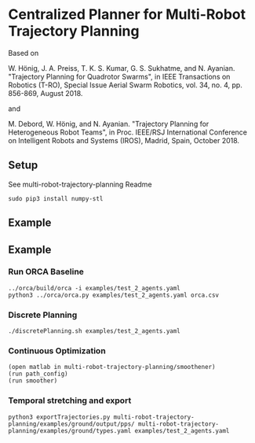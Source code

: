 # Centralized Planner for Multi-Robot Trajectory Planning

Based on

W. Hönig, J. A. Preiss, T. K. S. Kumar, G. S. Sukhatme, and N. Ayanian. "Trajectory Planning for Quadrotor Swarms", in IEEE Transactions on Robotics (T-RO), Special Issue Aerial Swarm Robotics, vol. 34, no. 4, pp. 856-869, August 2018. 

and

M. Debord, W. Hönig, and N. Ayanian. "Trajectory Planning for Heterogeneous Robot Teams", in Proc. IEEE/RSJ International Conference on Intelligent Robots and Systems (IROS), Madrid, Spain, October 2018. 

## Setup


See multi-robot-trajectory-planning Readme

```
sudo pip3 install numpy-stl
```

## Example

## Example

### Run ORCA Baseline

```
../orca/build/orca -i examples/test_2_agents.yaml
python3 ../orca/orca.py examples/test_2_agents.yaml orca.csv
```

### Discrete Planning

````
./discretePlanning.sh examples/test_2_agents.yaml
````

### Continuous Optimization

```
(open matlab in multi-robot-trajectory-planning/smoothener)
(run path_config)
(run smoother)
```

### Temporal stretching and export

```
python3 exportTrajectories.py multi-robot-trajectory-planning/examples/ground/output/pps/ multi-robot-trajectory-planning/examples/ground/types.yaml examples/test_2_agents.yaml
```
